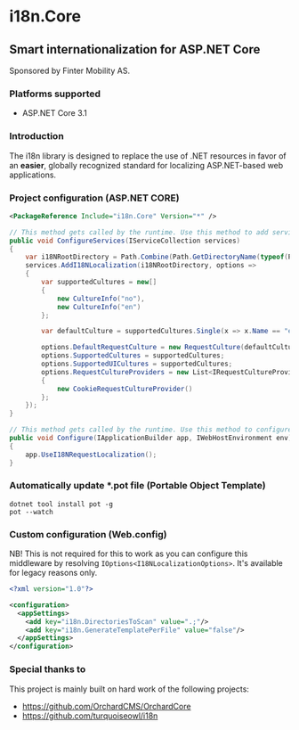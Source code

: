 # i18n.Core

## Smart internationalization for ASP.NET Core

Sponsored by Finter Mobility AS.

### Platforms supported

- ASP.NET Core 3.1 

### Introduction

The i18n library is designed to replace the use of .NET resources in favor 
of an **easier**, globally recognized standard for localizing ASP.NET-based web applications.

### Project configuration (ASP.NET CORE)

```xml
<PackageReference Include="i18n.Core" Version="*" />
```

```cs
// This method gets called by the runtime. Use this method to add services to the container.
public void ConfigureServices(IServiceCollection services)
{
    var i18NRootDirectory = Path.Combine(Path.GetDirectoryName(typeof(Program).Assembly.Location)!);
    services.AddI18NLocalization(i18NRootDirectory, options =>
    {
        var supportedCultures = new[]
        {
            new CultureInfo("no"),
            new CultureInfo("en")
        };

        var defaultCulture = supportedCultures.Single(x => x.Name == "en");

        options.DefaultRequestCulture = new RequestCulture(defaultCulture);
        options.SupportedCultures = supportedCultures;
        options.SupportedUICultures = supportedCultures;
        options.RequestCultureProviders = new List<IRequestCultureProvider>
        {
            new CookieRequestCultureProvider()
        };
    });
}
```

```cs
// This method gets called by the runtime. Use this method to configure the HTTP request pipeline.
public void Configure(IApplicationBuilder app, IWebHostEnvironment env)
{
    app.UseI18NRequestLocalization();
}
```

### Automatically update *.pot file (Portable Object Template)

```
dotnet tool install pot -g
pot --watch
```

### Custom configuration (Web.config)

NB! This is not required for this to work as you can configure this middleware by resolving `IOptions<I18NLocalizationOptions>`. It's available for legacy reasons only.

```xml
<?xml version="1.0"?>

<configuration>
  <appSettings>
    <add key="i18n.DirectoriesToScan" value=".;"/>
    <add key="i18n.GenerateTemplatePerFile" value="false"/>
  </appSettings>
</configuration>
```

### Special thanks to

This project is mainly built on hard work of the following projects:

- https://github.com/OrchardCMS/OrchardCore
- https://github.com/turquoiseowl/i18n
